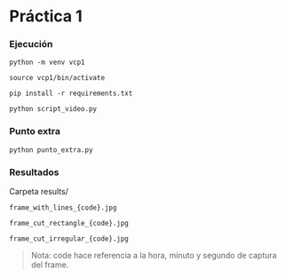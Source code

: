 # Práctica 1
### Ejecución

```
python -m venv vcp1

source vcp1/bin/activate

pip install -r requirements.txt
```

```
python script_video.py
```

### Punto extra

```
python punto_extra.py
```

### Resultados
Carpeta results/

```
frame_with_lines_{code}.jpg

frame_cut_rectangle_{code}.jpg

frame_cut_irregular_{code}.jpg
```

> Nota: code hace referencia a la hora, minuto y segundo de captura del frame.